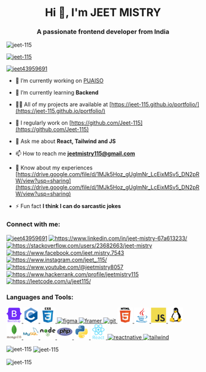 <h1 align="center">Hi 👋, I'm JEET MISTRY</h1>
<h3 align="center">A passionate frontend developer from India</h3>

<p align="left"> <img src="https://komarev.com/ghpvc/?username=jeet-115&label=Profile%20views&color=0e75b6&style=flat" alt="jeet-115" /> </p>

<p align="left"> <a href="https://github.com/ryo-ma/github-profile-trophy"><img src="https://github-profile-trophy.vercel.app/?username=jeet-115" alt="jeet-115" /></a> </p>

<p align="left"> <a href="https://twitter.com/jeet43959691" target="blank"><img src="https://img.shields.io/twitter/follow/jeet43959691?logo=twitter&style=for-the-badge" alt="jeet43959691" /></a> </p>

- 🔭 I’m currently working on [PUAISO](https://github.com/The-PU-AI-Society/PUAISO)

- 🌱 I’m currently learning **Backend**

- 👨‍💻 All of my projects are available at [https://jeet-115.github.io/portfolio/](https://jeet-115.github.io/portfolio/)

- 📝 I regularly work on [https://github.com/Jeet-115](https://github.com/Jeet-115)

- 💬 Ask me about **React, Tailwind and JS**

- 📫 How to reach me **jeetmistry115@gmail.com**

- 📄 Know about my experiences [https://drive.google.com/file/d/1MJk5Hoz_gUglmNr_LcEixMSv5_DN2pRW/view?usp=sharing](https://drive.google.com/file/d/1MJk5Hoz_gUglmNr_LcEixMSv5_DN2pRW/view?usp=sharing)

- ⚡ Fun fact **I think I can do sarcastic jokes**

<h3 align="left">Connect with me:</h3>
<p align="left">
<a href="https://twitter.com/jeet43959691" target="blank"><img align="center" src="https://raw.githubusercontent.com/rahuldkjain/github-profile-readme-generator/master/src/images/icons/Social/twitter.svg" alt="jeet43959691" height="30" width="40" /></a>
<a href="https://linkedin.com/in/https://www.linkedin.com/in/jeet-mistry-67a613233/" target="blank"><img align="center" src="https://raw.githubusercontent.com/rahuldkjain/github-profile-readme-generator/master/src/images/icons/Social/linked-in-alt.svg" alt="https://www.linkedin.com/in/jeet-mistry-67a613233/" height="30" width="40" /></a>
<a href="https://stackoverflow.com/users/https://stackoverflow.com/users/23682663/jeet-mistry" target="blank"><img align="center" src="https://raw.githubusercontent.com/rahuldkjain/github-profile-readme-generator/master/src/images/icons/Social/stack-overflow.svg" alt="https://stackoverflow.com/users/23682663/jeet-mistry" height="30" width="40" /></a>
<a href="https://fb.com/https://www.facebook.com/jeet.mistry.7543" target="blank"><img align="center" src="https://raw.githubusercontent.com/rahuldkjain/github-profile-readme-generator/master/src/images/icons/Social/facebook.svg" alt="https://www.facebook.com/jeet.mistry.7543" height="30" width="40" /></a>
<a href="https://instagram.com/https://www.instagram.com/jeet_.115/" target="blank"><img align="center" src="https://raw.githubusercontent.com/rahuldkjain/github-profile-readme-generator/master/src/images/icons/Social/instagram.svg" alt="https://www.instagram.com/jeet_.115/" height="30" width="40" /></a>
<a href="https://www.youtube.com/c/https://www.youtube.com/@jeetmistry8057" target="blank"><img align="center" src="https://raw.githubusercontent.com/rahuldkjain/github-profile-readme-generator/master/src/images/icons/Social/youtube.svg" alt="https://www.youtube.com/@jeetmistry8057" height="30" width="40" /></a>
<a href="https://www.hackerrank.com/https://www.hackerrank.com/profile/jeetmistry115" target="blank"><img align="center" src="https://raw.githubusercontent.com/rahuldkjain/github-profile-readme-generator/master/src/images/icons/Social/hackerrank.svg" alt="https://www.hackerrank.com/profile/jeetmistry115" height="30" width="40" /></a>
<a href="https://www.leetcode.com/https://leetcode.com/u/jeet115/" target="blank"><img align="center" src="https://raw.githubusercontent.com/rahuldkjain/github-profile-readme-generator/master/src/images/icons/Social/leet-code.svg" alt="https://leetcode.com/u/jeet115/" height="30" width="40" /></a>
</p>

<h3 align="left">Languages and Tools:</h3>
<p align="left"> <a href="https://getbootstrap.com" target="_blank" rel="noreferrer"> <img src="https://raw.githubusercontent.com/devicons/devicon/master/icons/bootstrap/bootstrap-plain-wordmark.svg" alt="bootstrap" width="40" height="40"/> </a> <a href="https://www.cprogramming.com/" target="_blank" rel="noreferrer"> <img src="https://raw.githubusercontent.com/devicons/devicon/master/icons/c/c-original.svg" alt="c" width="40" height="40"/> </a> <a href="https://www.w3schools.com/css/" target="_blank" rel="noreferrer"> <img src="https://raw.githubusercontent.com/devicons/devicon/master/icons/css3/css3-original-wordmark.svg" alt="css3" width="40" height="40"/> </a> <a href="https://www.figma.com/" target="_blank" rel="noreferrer"> <img src="https://www.vectorlogo.zone/logos/figma/figma-icon.svg" alt="figma" width="40" height="40"/> </a> <a href="https://www.framer.com/" target="_blank" rel="noreferrer"> <img src="https://www.vectorlogo.zone/logos/framer/framer-icon.svg" alt="framer" width="40" height="40"/> </a> <a href="https://git-scm.com/" target="_blank" rel="noreferrer"> <img src="https://www.vectorlogo.zone/logos/git-scm/git-scm-icon.svg" alt="git" width="40" height="40"/> </a> <a href="https://www.w3.org/html/" target="_blank" rel="noreferrer"> <img src="https://raw.githubusercontent.com/devicons/devicon/master/icons/html5/html5-original-wordmark.svg" alt="html5" width="40" height="40"/> </a> <a href="https://www.java.com" target="_blank" rel="noreferrer"> <img src="https://raw.githubusercontent.com/devicons/devicon/master/icons/java/java-original.svg" alt="java" width="40" height="40"/> </a> <a href="https://developer.mozilla.org/en-US/docs/Web/JavaScript" target="_blank" rel="noreferrer"> <img src="https://raw.githubusercontent.com/devicons/devicon/master/icons/javascript/javascript-original.svg" alt="javascript" width="40" height="40"/> </a> <a href="https://www.linux.org/" target="_blank" rel="noreferrer"> <img src="https://raw.githubusercontent.com/devicons/devicon/master/icons/linux/linux-original.svg" alt="linux" width="40" height="40"/> </a> <a href="https://www.mongodb.com/" target="_blank" rel="noreferrer"> <img src="https://raw.githubusercontent.com/devicons/devicon/master/icons/mongodb/mongodb-original-wordmark.svg" alt="mongodb" width="40" height="40"/> </a> <a href="https://www.mysql.com/" target="_blank" rel="noreferrer"> <img src="https://raw.githubusercontent.com/devicons/devicon/master/icons/mysql/mysql-original-wordmark.svg" alt="mysql" width="40" height="40"/> </a> <a href="https://nodejs.org" target="_blank" rel="noreferrer"> <img src="https://raw.githubusercontent.com/devicons/devicon/master/icons/nodejs/nodejs-original-wordmark.svg" alt="nodejs" width="40" height="40"/> </a> <a href="https://www.php.net" target="_blank" rel="noreferrer"> <img src="https://raw.githubusercontent.com/devicons/devicon/master/icons/php/php-original.svg" alt="php" width="40" height="40"/> </a> <a href="https://www.python.org" target="_blank" rel="noreferrer"> <img src="https://raw.githubusercontent.com/devicons/devicon/master/icons/python/python-original.svg" alt="python" width="40" height="40"/> </a> <a href="https://reactjs.org/" target="_blank" rel="noreferrer"> <img src="https://raw.githubusercontent.com/devicons/devicon/master/icons/react/react-original-wordmark.svg" alt="react" width="40" height="40"/> </a> <a href="https://reactnative.dev/" target="_blank" rel="noreferrer"> <img src="https://reactnative.dev/img/header_logo.svg" alt="reactnative" width="40" height="40"/> </a> <a href="https://tailwindcss.com/" target="_blank" rel="noreferrer"> <img src="https://www.vectorlogo.zone/logos/tailwindcss/tailwindcss-icon.svg" alt="tailwind" width="40" height="40"/> </a> </p>

<p><img align="left" src="https://github-readme-stats.vercel.app/api/top-langs?username=jeet-115&show_icons=true&locale=en&layout=compact" alt="jeet-115" /></p>

<p>&nbsp;<img align="center" src="https://github-readme-stats.vercel.app/api?username=jeet-115&show_icons=true&locale=en" alt="jeet-115" /></p>

<p><img align="center" src="https://github-readme-streak-stats.herokuapp.com/?user=jeet-115&" alt="jeet-115" /></p>
